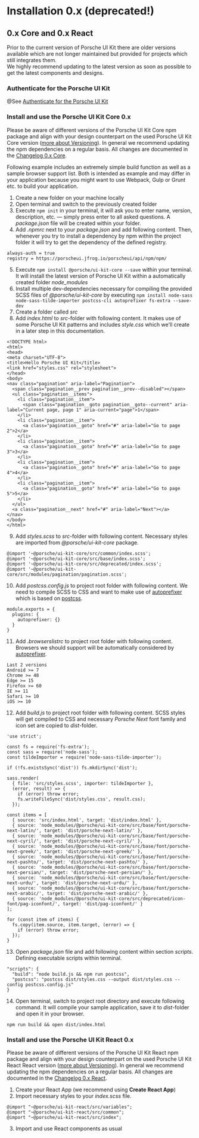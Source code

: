 # Installation 0.x (deprecated!)

## 0.x Core and 0.x React 
Prior to the current version of Porsche UI Kit there are older versions available which are not longer maintained but provided for projects which still integrates them.  
We highly recommend updating to the latest version as soon as possible to get the latest components and designs.

### Authenticate for the Porsche UI Kit
@See [Authenticate for the Porsche UI Kit](#/code/installation)

### Install and use the Porsche UI Kit Core 0.x
Please be aware of different versions of the Porsche UI Kit Core npm package and align with your design counterpart on the used Porsche UI Kit Core version ([more about Versioning](#/general/versioning)). In general we recommend updating the npm dependencies on a regular basis. All changes are documented in the [Changelog 0.x Core](https://github.com/porscheui/porsche-ui-kit/tree/0.x/core/ui-kit/CHANGELOG.md). 

Following example includes an extremely simple build function as well as a sample browser support list. Both is intended as example and may differ in your application because you might want to use Webpack, Gulp or Grunt etc. to build your application.

1. Create a new folder on your machine locally
2. Open terminal and switch to the previously created folder
3. Execute `npm init` in your terminal, it will ask you to enter name, version, description, etc. — simply press enter to all asked questions. A _package.json_ file will be created within your folder. 
4. Add _.npmrc_ next to your _package.json_ and add following content. Then, whenever you try to install a dependency by npm within the project folder it will try to get the dependency of the defined registry.
``` 
always-auth = true
registry = https://porscheui.jfrog.io/porscheui/api/npm/npm/
```
5. Execute `npm install @porsche/ui-kit-core --save` within your terminal. It will install the latest version of Porsche UI Kit within a automatically created folder _node_modules_
6. Install multiple dev-dependencies necessary for compiling the provided SCSS files of _@porsche/ui-kit-core_ by executing `npm install node-sass node-sass-tilde-importer postcss-cli autoprefixer fs-extra --save-dev`
7. Create a folder called _src_
8. Add _index.html_ to _src_-folder with following content. It makes use of some Porsche UI Kit patterns and includes _style.css_ which we'll create in a later step in this documentation.
```
<!DOCTYPE html>
<html>
<head>
<meta charset="UTF-8">
<title>Hello Porsche UI Kit</title>
<link href="styles.css" rel="stylesheet">
</head>
<body>
<nav class="pagination" aria-label="Pagination">
  <span class="pagination__prev pagination__prev--disabled"></span>
  <ul class="pagination__items">
    <li class="pagination__item">
      <span class="pagination__goto pagination__goto--current" aria-label="Current page, page 1" aria-current="page">1</span>
    </li>
    <li class="pagination__item">
      <a class="pagination__goto" href="#" aria-label="Go to page 2">2</a>
    </li>
    <li class="pagination__item">
      <a class="pagination__goto" href="#" aria-label="Go to page 3">3</a>
    </li>
    <li class="pagination__item">
      <a class="pagination__goto" href="#" aria-label="Go to page 4">4</a>
    </li>
    <li class="pagination__item">
      <a class="pagination__goto" href="#" aria-label="Go to page 5">5</a>
    </li>
  </ul>
  <a class="pagination__next" href="#" aria-label="Next"></a>
</nav>
</body>
</html>
```
9. Add _styles.scss_ to _src_-folder with following content. Necessary styles are imported from _@porsche/ui-kit-core_ package.
```
@import '~@porsche/ui-kit-core/src/common/index.scss';
@import '~@porsche/ui-kit-core/src/base/index.scss';
@import '~@porsche/ui-kit-core/src/deprecated/index.scss';
@import '~@porsche/ui-kit-core/src/modules/pagination/pagination.scss';
```
10. Add _postcss.config.js_ to project root folder with following content. We need to compile SCSS to CSS and want to make use of [autoprefixer](https://github.com/postcss/autoprefixer) which is based on [postcss](https://github.com/postcss/postcss).
```
module.exports = {
  plugins: {
    autoprefixer: {}
  }
}
```
11. Add _.browserslistrc_ to project root folder with following content. Browsers we should support will be automatically considered by [autoprefixer](https://github.com/postcss/autoprefixer).
```
Last 2 versions
Android >= 7
Chrome >= 48
Edge >= 15
Firefox >= 60
IE >= 11
Safari >= 10
iOS >= 10
```
12. Add _build.js_ to project root folder with following content. SCSS styles will get compiled to CSS and necessary _Porsche Next_ font family and icon set are copied to _dist_-folder.
```
'use strict';

const fs = require('fs-extra');
const sass = require('node-sass');
const tildeImporter = require('node-sass-tilde-importer');

if (!fs.existsSync('dist')) fs.mkdirSync('dist');

sass.render(
  { file: 'src/styles.scss', importer: tildeImporter },
  (error, result) => {
    if (error) throw error;
    fs.writeFileSync('dist/styles.css', result.css);
  });

const items = [
  { source: 'src/index.html', target: 'dist/index.html' },
  { source: 'node_modules/@porsche/ui-kit-core/src/base/font/porsche-next-latin/', target: 'dist/porsche-next-latin/' },
  { source: 'node_modules/@porsche/ui-kit-core/src/base/font/porsche-next-cyril/', target: 'dist/porsche-next-cyril/' },
  { source: 'node_modules/@porsche/ui-kit-core/src/base/font/porsche-next-greek/', target: 'dist/porsche-next-greek/' },
  { source: 'node_modules/@porsche/ui-kit-core/src/base/font/porsche-next-pashto/', target: 'dist/porsche-next-pashto/' },
  { source: 'node_modules/@porsche/ui-kit-core/src/base/font/porsche-next-persian/', target: 'dist/porsche-next-persian/' },
  { source: 'node_modules/@porsche/ui-kit-core/src/base/font/porsche-next-urdu/', target: 'dist/porsche-next-urdu/' },
  { source: 'node_modules/@porsche/ui-kit-core/src/base/font/porsche-next-arabic/', target: 'dist/porsche-next-arabic/' },
  { source: 'node_modules/@porsche/ui-kit-core/src/deprecated/icon-font/pag-iconfont/', target: 'dist/pag-iconfont/' }
];

for (const item of items) {
  fs.copy(item.source, item.target, (error) => {
    if (error) throw error;
  });
}
```
13. Open _package.json_ file and add following content within section _scripts_. Defining executable scripts within terminal. 
```
"scripts": {
  "build": "node build.js && npm run postcss",
  "postcss": "postcss dist/styles.css --output dist/styles.css --config postcss.config.js"
}
```
14. Open terminal, switch to project root directory and execute following command. It will compile your sample application, save it to _dist_-folder and open it in your browser.
```
npm run build && open dist/index.html
```


### Install and use the Porsche UI Kit React 0.x
Please be aware of different versions of the Porsche UI Kit React npm package and align with your design counterpart on the used Porsche UI Kit React React version ([more about Versioning](#/general/versioning)). In general we recommend updating the npm dependencies on a regular basis. All changes are documented in the [Changelog 0.x React](https://github.com/porscheui/porsche-ui-kit/tree/0.x/react/packages/%40porsche/ui-kit-react/CHANGELOG.md). 

1. Create your React App (we recommend using **Create React App**)
2. Import necessary styles to your _index.scss_ file.
```
@import "~@porsche/ui-kit-react/src/variables";
@import "~@porsche/ui-kit-react/src/common";
@import "~@porsche/ui-kit-react/src/index";
```
3. Import and use React components as usual
